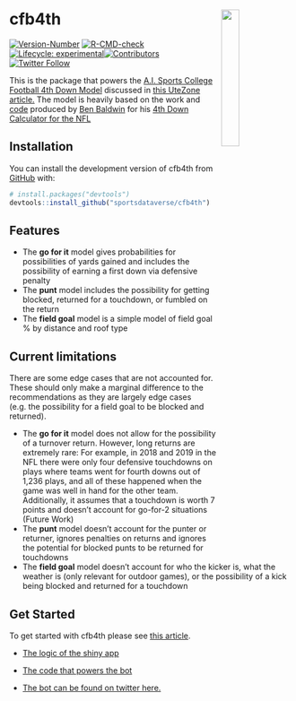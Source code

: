 
<!-- README.md is generated from README.Rmd. Please edit that file -->

# cfb4th <a href='https://cfb4th.sportsdataverse.org'><img src='https://raw.githubusercontent.com/sportsdataverse/cfb4th/main/man/figures/logo.png' align="right" width="25%" min-width="120px" /></a>

<!-- badges: start -->

[![Version-Number](https://img.shields.io/github/r-package/v/sportsdataverse/cfb4th?label=cfb4th&logo=R&style=for-the-badge)](https://github.com/sportsdataverse/cfb4th/)
[![R-CMD-check](https://img.shields.io/github/workflow/status/sportsdataverse/cfb4th/R-CMD-check?label=R-CMD-Check&logo=R&logoColor=white&style=for-the-badge)](https://github.com/sportsdataverse/cfb4th/actions/workflows/R-CMD-check.yaml)
[![Lifecycle:
experimental](https://img.shields.io/badge/lifecycle-experimental-orange.svg?style=for-the-badge&logo=github)](https://lifecycle.r-lib.org/articles/stages.html#experimental)[![Contributors](https://img.shields.io/github/contributors/sportsdataverse/fastRhockey?style=for-the-badge)](https://github.com/sportsdataverse/fastRhockey/graphs/contributors)
[![Twitter
Follow](https://img.shields.io/twitter/follow/aisports_4th.svg?color=blue&label=%40aisports_4th&logo=twitter&style=for-the-badge)](https://twitter.com/aisports_4th)

<!-- badges: end -->

This is the package that powers the [A.I. Sports College Football 4th
Down Model](https://kazink.shinyapps.io/cfb_fourth_down/) discussed in
[this UteZone
article.](https://247sports.com/college/utah/LongFormArticle/Utah-Fourth-Downs-2020-159851937/)
The model is heavily based on the work and
[code](https://www.nfl4th.com/) produced by [Ben
Baldwin](https://twitter.com/benbbaldwin) for his [4th Down Calculator
for the NFL](https://rbsdm.com/stats/fourth_calculator/)

## Installation

<!-- You can install the released version of cfb4th from [CRAN](https://CRAN.R-project.org) with: -->
<!-- ``` r -->
<!-- install.packages("cfb4th") -->
<!-- ``` -->
<!-- And the development version from [GitHub](https://github.com/) with: -->
<!-- ``` r -->
<!-- # install.packages("devtools") -->
<!-- devtools::install_github("sportsdataverse/cfb4th") -->
<!-- ``` -->

You can install the development version of cfb4th from
[GitHub](https://github.com/) with:

``` r
# install.packages("devtools")
devtools::install_github("sportsdataverse/cfb4th")
```

## Features

-   The **go for it** model gives probabilities for possibilities of
    yards gained and includes the possibility of earning a first down
    via defensive penalty
-   The **punt** model includes the possibility for getting blocked,
    returned for a touchdown, or fumbled on the return
-   The **field goal** model is a simple model of field goal % by
    distance and roof type

## Current limitations

There are some edge cases that are not accounted for. These should only
make a marginal difference to the recommendations as they are largely
edge cases (e.g. the possibility for a field goal to be blocked and
returned).

-   The **go for it** model does not allow for the possibility of a
    turnover return. However, long returns are extremely rare: For
    example, in 2018 and 2019 in the NFL there were only four defensive
    touchdowns on plays where teams went for fourth downs out of 1,236
    plays, and all of these happened when the game was well in hand for
    the other team. Additionally, it assumes that a touchdown is worth 7
    points and doesn’t account for go-for-2 situations (Future Work)
-   The **punt** model doesn’t account for the punter or returner,
    ignores penalties on returns and ignores the potential for blocked
    punts to be returned for touchdowns
-   The **field goal** model doesn’t account for who the kicker is, what
    the weather is (only relevant for outdoor games), or the possibility
    of a kick being blocked and returned for a touchdown

## Get Started

To get started with cfb4th please see [this
article](https://cfb4th.sportsdataverse.org/articles/cfb4th.html).

-   [The logic of the shiny
    app](https://github.com/Kazink36/cfb_fourth_down/blob/main/app.R)

-   [The code that powers the
    bot](https://github.com/Kazink36/cfb_fourth_down/tree/main/bot)

-   [The bot can be found on twitter
    here.](https://twitter.com/aisports_4th)
